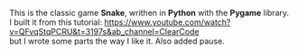 This is the classic game **Snake**, writhen in **Python** with the **Pygame** library.  
I built it from this tutorial: https://www.youtube.com/watch?v=QFvqStqPCRU&t=3197s&ab_channel=ClearCode  
but I wrote some parts the way I like it. Also added pause.
